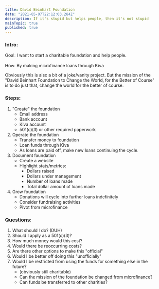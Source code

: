 ```yaml
---
title: David Beinhart Foundation
date: "2021-05-07T22:12:03.284Z"
description: If it's stupid but helps people, then it's not stupid   
mainTopic: true 
published: true 
---
```


### Intro:
Goal: I want to start a charitable foundation and help people.\
\
How: By making microfinance loans through Kiva

Obviously this is also a bit of a joke/vanity project. But the mission of the "David Beinhart Foundation to Change the World, for the Better of Course" is to do just that, change the world for the better of course. 

### Steps: 
1. "Create" the foundation 
    - Email address 
    - Bank account 
    - Kiva account 
    - 501(c)(3) or other required paperwork
2. Operate the foundation 
    - Transfer money to foundation
    - Loan funds through Kiva 
    - As loans are paid off, make new loans continuing the cycle. 
3. Document foundation 
    - Create a website 
    - Highlight stats/metrics: 
        - Dollars raised 
        - Dollars under management 
        - Number of loans made 
        - Total dollar amount of loans made 
4. Grow foundation 
    - Donations will cycle into further loans indefinitely 
    - Consider fundraising activities 
    - Pivot from microfinance 

### Questions: 
1. What should I do? (DUH)
2. Should I apply as a 501(c)(3)? 
3. How much money would this cost?
4. Would there be reoccurring costs? 
5. Are there other options to make this "official" 
6. Would I be better off doing this "unofficially" 
7. Would I be restricted from using the funds for something else in the future? 
    - (obviously still charitable)
    - Can the mission of the foundation be changed from microfinance? 
    - Can funds be transferred to other charities?  